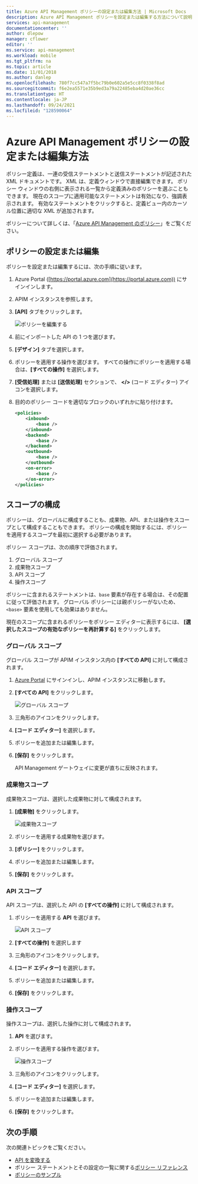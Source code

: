 ```yaml
---
title: Azure API Management ポリシーの設定または編集方法 | Microsoft Docs
description: Azure API Management ポリシーを設定または編集する方法について説明します。 これらのポリシーは、一連の受信および送信ステートメントが記述された XML ドキュメントです。
services: api-management
documentationcenter: ''
author: dlepow
manager: cflower
editor: ''
ms.service: api-management
ms.workload: mobile
ms.tgt_pltfrm: na
ms.topic: article
ms.date: 11/01/2018
ms.author: danlep
ms.openlocfilehash: 780f7cc547a7f5bc79b0e602a5e5cc8f0338f8ad
ms.sourcegitcommit: f6e2ea5571e35b9ed3a79a22485eba4d20ae36cc
ms.translationtype: HT
ms.contentlocale: ja-JP
ms.lasthandoff: 09/24/2021
ms.locfileid: "128590064"
---
```

# <a name="how-to-set-or-edit-azure-api-management-policies"></a>Azure API Management ポリシーの設定または編集方法

ポリシー定義は、一連の受信ステートメントと送信ステートメントが記述された XML ドキュメントです。 XML は、定義ウィンドウで直接編集できます。 ポリシー ウィンドウの右側に表示される一覧から定義済みのポリシーを選ぶこともできます。 現在のスコープに適用可能なステートメントは有効になり、強調表示されます。 有効なステートメントをクリックすると、定義ビュー内のカーソル位置に適切な XML が追加されます。 

ポリシーについて詳しくは、「[Azure API Management のポリシー](api-management-howto-policies.md)」をご覧ください。

## <a name="set-or-edit-a-policy"></a>ポリシーの設定または編集

ポリシーを設定または編集するには、次の手順に従います。

1. Azure Portal ([https://portal.azure.com](https://portal.azure.com)) にサインインします。
2. APIM インスタンスを参照します。
3. **[API]** タブをクリックします。

    ![ポリシーを編集する](./media/set-edit-policies/code-editor.png)

4. 前にインポートした API の 1 つを選びます。
5. **[デザイン]** タブを選択します。
6. ポリシーを適用する操作を選びます。 すべての操作にポリシーを適用する場合は、**[すべての操作]** を選択します。
7. **[受信処理]** または **[送信処理]** セクションで、 **</>** (コード エディター) アイコンを選択します。
8. 目的のポリシー コードを適切なブロックのいずれかに貼り付けます。

    ```xml
    <policies>
        <inbound>
            <base />
        </inbound>
        <backend>
            <base />
        </backend>
        <outbound>
            <base />
        </outbound>
        <on-error>
            <base />
        </on-error>
    </policies>
    ```
 
## <a name="configure-scope"></a>スコープの構成

ポリシーは、グローバルに構成することも、成果物、API、または操作をスコープとして構成することもできます。 ポリシーの構成を開始するには、ポリシーを適用するスコープを最初に選択する必要があります。

ポリシー スコープは、次の順序で評価されます。

1. グローバル スコープ
2. 成果物スコープ
3. API スコープ
4. 操作スコープ

ポリシーに含まれるステートメントは、`base` 要素が存在する場合は、その配置に従って評価されます。 グローバル ポリシーには親ポリシーがないため、`<base>` 要素を使用しても効果はありません。

現在のスコープに含まれるポリシーをポリシー エディターに表示するには、 **[選択したスコープの有効なポリシーを再計算する]** をクリックします。

### <a name="global-scope"></a>グローバル スコープ

グローバル スコープが APIM インスタンス内の **[すべての API]** に対して構成されます。

1. [Azure Portal](https://portal.azure.com/) にサインインし、APIM インスタンスに移動します。
2. **[すべての API]** をクリックします。

    ![グローバル スコープ](./media/api-management-howto-policies/global-scope.png)

3. 三角形のアイコンをクリックします。
4. **[コード エディター]** を選択します。
5. ポリシーを追加または編集します。
6. **[保存]** をクリックします。 

    API Management ゲートウェイに変更が直ちに反映されます。

### <a name="product-scope"></a>成果物スコープ

成果物スコープは、選択した成果物に対して構成されます。

1. **[成果物]** をクリックします。

    ![成果物スコープ](./media/api-management-howto-policies/product-scope.png)

2. ポリシーを適用する成果物を選びます。
3. **[ポリシー]** をクリックします。
4. ポリシーを追加または編集します。
5. **[保存]** をクリックします。 

### <a name="api-scope"></a>API スコープ

API スコープは、選択した API の **[すべての操作]** に対して構成されます。

1. ポリシーを適用する **API** を選びます。

    ![API スコープ](./media/api-management-howto-policies/api-scope.png)

2. **[すべての操作]** を選択します
3. 三角形のアイコンをクリックします。
4. **[コード エディター]** を選択します。
5. ポリシーを追加または編集します。
6. **[保存]** をクリックします。 

### <a name="operation-scope"></a>操作スコープ 

操作スコープは、選択した操作に対して構成されます。

1. **API** を選びます。
2. ポリシーを適用する操作を選びます。

    ![操作スコープ](./media/api-management-howto-policies/operation-scope.png)

3. 三角形のアイコンをクリックします。
4. **[コード エディター]** を選択します。
5. ポリシーを追加または編集します。
6. **[保存]** をクリックします。 

## <a name="next-steps"></a>次の手順

次の関連トピックをご覧ください。

+ [API を変換する](transform-api.md)
+ ポリシー ステートメントとその設定の一覧に関する[ポリシー リファレンス](./api-management-policies.md)
+ [ポリシーのサンプル](./policy-reference.md)